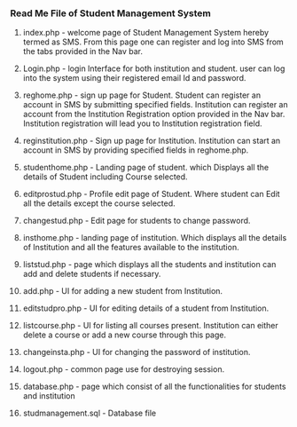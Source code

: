 ### **Read Me File of Student Management System**
1. index.php - welcome page of Student Management System hereby termed as SMS. From this page one can register and log into SMS from the tabs provided in the Nav bar.

2. Login.php - login Interface for both institution and student. user can log into the system using their registered email Id and password.

3. reghome.php - sign up page for Student. Student can register an account in SMS by submitting specified fields. Institution can register an account from the Institution Registration option provided in the Nav bar. Institution registration will lead you to Institution registration field.

4. reginstitution.php - Sign up page for Institution. Institution can start an account in SMS by providing specified fields in reghome.php.

5. studenthome.php - Landing page of student. which Displays all the details of Student including Course selected.

6. editprostud.php - Profile edit page of Student. Where student can Edit all the details except the course selected.

7. changestud.php - Edit page for students to change password.

8. insthome.php - landing page of institution. Which displays all the details of Institution and all the features available to the institution.

9. liststud.php - page which displays all the students and institution can add and delete students if necessary.

10. add.php - UI for adding a new student from Institution.

11. editstudpro.php - UI for editing details of a student from Institution.

12. listcourse.php - UI for listing all courses present. Institution can either delete a course or add a new course through this page.

13. changeinsta.php - UI for changing the password of institution.

14. logout.php - common page use for destroying session.

15. database.php - page which consist of all the functionalities for students and institution

16. studmanagement.sql - Database file     
 